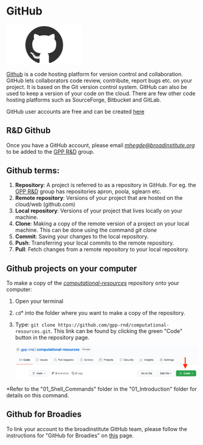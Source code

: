 # GitHub 

<img src="images/github-mark.png" alt="github" width="200"/>

[Github](https://github.com/) is a code hosting platform for version control and collaboration. GitHub lets 
collaborators code review, contribute, report bugs etc. on your project. It is based on the Git version control system. 
GitHub can also be used to keep a version of your code on the cloud. There are few other code hosting platforms such as 
SourceForge, Bitbucket and GitLab.

GitHub user accounts are free and can be created [here](https://github.com)

## R&D Github
Once you have a GitHub account, please email *mhegde@broadinstitute.org* to be added to the 
[GPP R&D](https://github.com/gpp-rnd) group. 

## Github terms:
1. **Repository**: A project is referred to as a repository in GitHub. For eg. the [GPP R&D](https://github.com/gpp-rnd) 
   group has repositories apron, poola, sglearn etc. 
2. **Remote repository**: Versions of your project that are hosted on the cloud/web (github.com)
3. **Local repository**: Versions of your project that lives locally on your machine. 
4. **Clone**: Making a copy of the remote version of a project on your local machine. This can be done using the command 
   *git clone*
5. **Commit**: Saving your changes to the local repository.
6. **Push**: Transferring your local commits to the remote repository. 
7. **Pull**: Fetch changes from a remote repository to your local repository.

## Github projects on your computer
To make a copy of the *[computational-resources](https://github.com/gpp-rnd/computational-resources)* repository onto your computer:

1. Open your terminal
   
2. `cd`* into the folder where you want to make a copy of the repository.
   
3. Type:  `git clone https://github.com/gpp-rnd/computational-resources.git`. This link can be found by clicking the 
   green "Code" button in the repository page.
   
   ![Code](images/github_clone_link.png)

*Refer to the "01_Shell_Commands" folder in the "01_Introduction" folder for details on this command.

## Github for Broadies
To link your account to the broadinstitute GitHub team, please follow the instructions for "GitHub for Broadies" on 
[this](https://intranet.broadinstitute.org/bits/service-catalog/software-development-support/github) page.
